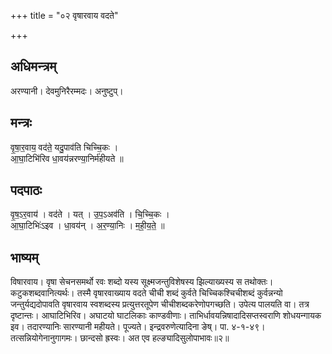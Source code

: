 +++
title = "०२ वृषारवाय वदते"

+++
## अधिमन्त्रम्
अरण्यानी। देवमुनिरैरम्मदः। अनुष्टुप्।

## मन्त्रः
वृ॒षा॒र॒वाय॒ वद॑ते॒ यदु॒पाव॑ति चिच्चि॒कः ।  
आ॒घा॒टिभि॑रिव धा॒वय॑न्नरण्या॒निर्म॑हीयते ॥

## पदपाठः
वृ॒ष॒ऽर॒वाय॑ । वद॑ते । यत् । उ॒प॒ऽअव॑ति । चि॒च्चि॒कः ।  
आ॒घा॒टिभिः॑ऽइव । धा॒वय॑न् । अ॒र॒ण्या॒निः । म॒ही॒य॒ते॒ ॥

## भाष्यम्
विषारवाय। वृषा सेचनसमर्थो रवः शब्दो यस्य सूक्ष्मजन्तुविशेषस्य झिल्याख्यस्य स तथोक्तः। कटुकशब्दवानित्यर्थः। तस्मै वृषारवाख्याय वदते चीची शब्दं कुर्वते चिच्चिकश्चिचीशब्दं कुर्वन्नन्यो जन्तुर्यद्यदोपावति वृषारवाय स्वशब्दस्य प्रत्युत्तरतूपेण चीचीशब्दकरेणोपगच्छति। उपेत्य पालयति वा। तत्र दृष्टान्तः। आघाटिभिरिव। अघाटयो घाटलिकाः काण्डवीणाः। ताभिर्धावयन्निषादादिसप्तस्वराणि शोधयन्गायक इव। तदारण्यानिः सारण्यानी महीयते। पूज्यते। इन्द्रवरुणेत्यादिना ङेष्। पा. ४-१-४९। तत्सन्नियोगेनानुगागमः। छान्दसो ह्रस्वः। अत एव हल्ङ्यादिसुलोपाभावः॥२॥